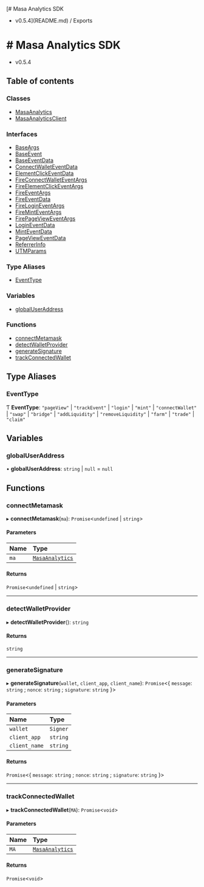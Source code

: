 [# Masa Analytics SDK
 - v0.5.4](README.md) / Exports

# # Masa Analytics SDK
 - v0.5.4

## Table of contents

### Classes

- [MasaAnalytics](classes/MasaAnalytics.md)
- [MasaAnalyticsClient](classes/MasaAnalyticsClient.md)

### Interfaces

- [BaseArgs](interfaces/BaseArgs.md)
- [BaseEvent](interfaces/BaseEvent.md)
- [BaseEventData](interfaces/BaseEventData.md)
- [ConnectWalletEventData](interfaces/ConnectWalletEventData.md)
- [ElementClickEventData](interfaces/ElementClickEventData.md)
- [FireConnectWalletEventArgs](interfaces/FireConnectWalletEventArgs.md)
- [FireElementClickEventArgs](interfaces/FireElementClickEventArgs.md)
- [FireEventArgs](interfaces/FireEventArgs.md)
- [FireEventData](interfaces/FireEventData.md)
- [FireLoginEventArgs](interfaces/FireLoginEventArgs.md)
- [FireMintEventArgs](interfaces/FireMintEventArgs.md)
- [FirePageViewEventArgs](interfaces/FirePageViewEventArgs.md)
- [LoginEventData](interfaces/LoginEventData.md)
- [MintEventData](interfaces/MintEventData.md)
- [PageViewEventData](interfaces/PageViewEventData.md)
- [ReferrerInfo](interfaces/ReferrerInfo.md)
- [UTMParams](interfaces/UTMParams.md)

### Type Aliases

- [EventType](modules.md#eventtype)

### Variables

- [globalUserAddress](modules.md#globaluseraddress)

### Functions

- [connectMetamask](modules.md#connectmetamask)
- [detectWalletProvider](modules.md#detectwalletprovider)
- [generateSignature](modules.md#generatesignature)
- [trackConnectedWallet](modules.md#trackconnectedwallet)

## Type Aliases

### EventType

Ƭ **EventType**: ``"pageView"`` \| ``"trackEvent"`` \| ``"login"`` \| ``"mint"`` \| ``"connectWallet"`` \| ``"swap"`` \| ``"bridge"`` \| ``"addLiquidity"`` \| ``"removeLiquidity"`` \| ``"farm"`` \| ``"trade"`` \| ``"claim"``

## Variables

### globalUserAddress

• **globalUserAddress**: `string` \| ``null`` = `null`

## Functions

### connectMetamask

▸ **connectMetamask**(`ma`): `Promise`\<`undefined` \| `string`\>

#### Parameters

| Name | Type |
| :------ | :------ |
| `ma` | [`MasaAnalytics`](classes/MasaAnalytics.md) |

#### Returns

`Promise`\<`undefined` \| `string`\>

___

### detectWalletProvider

▸ **detectWalletProvider**(): `string`

#### Returns

`string`

___

### generateSignature

▸ **generateSignature**(`wallet`, `client_app`, `client_name`): `Promise`\<\{ `message`: `string` ; `nonce`: `string` ; `signature`: `string`  }\>

#### Parameters

| Name | Type |
| :------ | :------ |
| `wallet` | `Signer` |
| `client_app` | `string` |
| `client_name` | `string` |

#### Returns

`Promise`\<\{ `message`: `string` ; `nonce`: `string` ; `signature`: `string`  }\>

___

### trackConnectedWallet

▸ **trackConnectedWallet**(`MA`): `Promise`\<`void`\>

#### Parameters

| Name | Type |
| :------ | :------ |
| `MA` | [`MasaAnalytics`](classes/MasaAnalytics.md) |

#### Returns

`Promise`\<`void`\>
